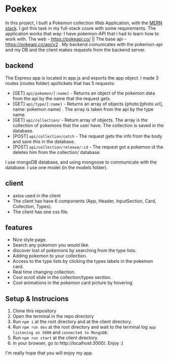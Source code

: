 # Poekex

In this project, I built a Pokemon collection Web Application, with the [MERN stack](https://www.educative.io/edpresso/what-is-mern-stack).
I got this task in my full-stack coure with some requirements. 
The application works that way: I have pokemon-API that i had to learn how to work with. The web - https://pokeapi.co/ || The base api - https://pokeapi.co/api/v2 .
My backend comunicates with the pokemon-api and my DB and the client makes requests from the backend server.


## backend
The Express app is located in app.js and exports the app object.
I made 3 routes (routes folder) api/tickets that has 5 requests:
- [GET] `api/pokemon/[:name]` - Returns an object of the pokemon data from the api by the name that the request gets. 
- [GET] `api/type/[:name]` - Returns an array of objects {photo:[photo url], name: pokemon name} . The array is taken from the api by the type name.
- [GET] `api/collection/` - Return array of objects. The array is the collection of pokemons that the user have. The collection is saved in the database.
- [POST] `api/collection/catch` - The request gets the info from the body and save this in the database. 
- [POST] `api/collection/release/:id` - The request got a pokemon id the deletes him from the collection/ database.

I use mongoDB database, and using mongoose to communicate with the database. I use one model (in the models folder).

## client
- axios used in the client
- The client has have 6 components (App, Header, InputSection, Card, Collection, Types).
- The client has one css file.

## features
- Nice style page.
- Search any pokemon you would like.
- discover lost of pokemons by searching from the type lists.
- Adding pokemon to your collection.
- Access to the type lists by clicking the types labels in the pokemon card.
- Real time changing collection.
- Cool scroll slide in the collection/types section.
- Cool animations in the pokemon card picture by hovering.

## Setup & Instrucions 
1. Clone this repository
2. Open the terminal in the repo directory
3. Run `npm i` at the root directory and at the client directory.
4. Run `npm run dev` at the root directory and wait to the terminal log `app listening on 5000` and `connected to MongoDB`.
5. Run `npm run start` at the client directory. 
6. In your browser, go to http://localhost:3000/. Enjoy :)


I'm really hope that you will enjoy my app.


